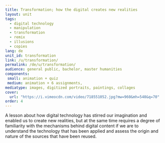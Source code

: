 ```yaml
---
title: Transformation; how the digital creates new realities
layout: unit
tags:
  - digital technology
  - manipulation
  - transformation
  - remix
  - illusions
  - copies
lang: de
unit_id: transformation
link: /u/transformation/
permalink: /de/u/transformation/
audience: general public, bachelor, master humanities
components:
 small: animation + quiz
 medium: animation + 6 assignments,   
mediatype: images, digitized portraits, paintings, collages
cover:
  url: "https://i.vimeocdn.com/video/718551052.jpg?mw=960&mh=540&q=70"
order: 4
---
```


A lesson about how digital technology has stirred our imagination and enabled us to create new realities, but at the same time requires a degree of familiarity with the mechanisms behind digital content if we are to understand the technology that has been applied and assess the origin and nature of the sources that have been reused.

<!-- more -->
